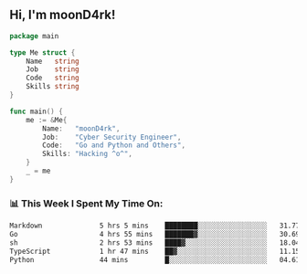 <h2> Hi, I'm moonD4rk!</h2>

```go
package main

type Me struct {
	Name   string
	Job    string
	Code   string
	Skills string
}

func main() {
	me := &Me{
		Name:   "moonD4rk",
		Job:    "Cyber Security Engineer",
		Code:   "Go and Python and Others",
		Skills: "Hacking ^o^",
	}
	_ = me
}
```

<h3>📊 This Week I Spent My Time On:</h3>
<!-- <img align='right' src="https://github-readme-stats.vercel.app/api?username=moond4rk&show_icons=true&theme=radical", width="300" height="150"> -->

<!--START_SECTION:waka-->

```txt
Markdown              5 hrs 5 mins    ████████░░░░░░░░░░░░░░░░░   31.77 %
Go                    4 hrs 55 mins   ███████▓░░░░░░░░░░░░░░░░░   30.69 %
sh                    2 hrs 53 mins   ████▓░░░░░░░░░░░░░░░░░░░░   18.04 %
TypeScript            1 hr 47 mins    ██▓░░░░░░░░░░░░░░░░░░░░░░   11.15 %
Python                44 mins         █░░░░░░░░░░░░░░░░░░░░░░░░   04.61 %
```

<!--END_SECTION:waka-->

